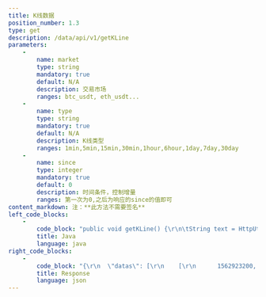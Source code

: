 ```yaml
---
title: K线数据
position_number: 1.3
type: get
description: /data/api/v1/getKLine
parameters:
    -
        name: market
        type: string
        mandatory: true
        default: N/A
        description: 交易市场
        ranges: btc_usdt, eth_usdt...
    -
        name: type
        type: string
        mandatory: true
        default: N/A
        description: K线类型
        ranges: 1min,5min,15min,30min,1hour,6hour,1day,7day,30day
    -
        name: since
        type: integer
        mandatory: true
        default: 0
        description: 时间条件，控制增量
        ranges: 第一次为0,之后为响应的since的值即可
content_markdown: 注：**此方法不需要签名**
left_code_blocks:
    -
        code_block: "public void getKLine() {\r\n\tString text = HttpUtil.get(URL + \"/data/api/v1/getKLine?market=btc_usdt&type=1min&since=0\");\r\n\tSystem.out.println(text);\r\n}"
        title: Java
        language: java
right_code_blocks:
    -
        code_block: "{\r\n  \"datas\": [\r\n    [\r\n      1562923200,       //时间戳\r\n      11634.64,         //开盘价\r\n      11637.22,         //最高价\r\n      11627.58,         //最低价\r\n      11631.43,         //收盘价\r\n      1.144578,         //成交量\r\n      13314.16264138    //成交额\r\n    ]\r\n  ],\r\n  \"since\": 1562923200\r\n}"
        title: Response
        language: json
---
```

